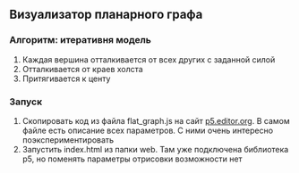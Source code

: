## Визуализатор планарного графа


### Алгоритм: итеративня модель
1. Каждая вершина отталкивается от всех других с заданной силой
2. Отталкивается от краев холста
3. Притягивается к центу

### Запуск
1. Скопировать код из файла flat_graph.js на сайт [p5.editor.org](https://editor.p5js.org/). В самом файле есть описание всех параметров. С ними очень интересно поэкспериментировать
2. Запустить index.html из папки web. Там уже подключена библиотека p5, но поменять параметры отрисовки возможности нет